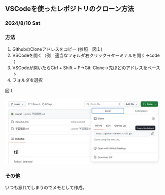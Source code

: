 ## VSCodeを使ったレポジトリのクローン方法

### 2024/8/10 Sat

### 方法

1. GithubのCloneアドレスをコピー (参照　図１)
2. VSCodeを開く（例　適当なフォルダ右クリック→ターミナルを開く→code .）
3. VSCodeが開いたらCtrl + Shift + P→Git: Clone→先ほどのアドレスをペースト
4. フォルダを選択

図１

#### ![clone_use_vscode1](/Github/clone_use_vscode1.jpg "clone_use_vscode1.jpg")

### その他

いつも忘れてしまうのでメモとして作成。
